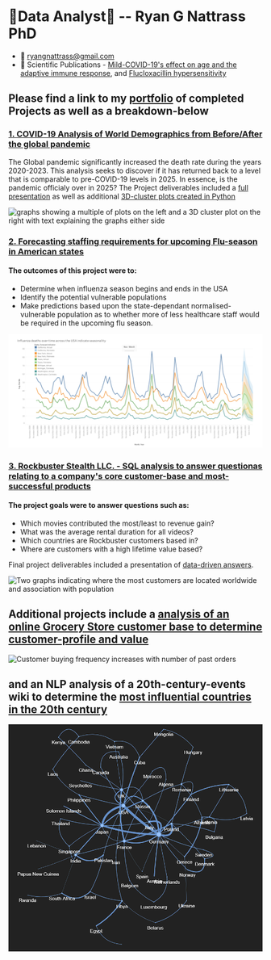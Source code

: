 # 🔭**Data Analyst**🔭 -- Ryan G Nattrass PhD
- 📩 ryangnattrass@gmail.com
- 🔬 Scientific Publications - [Mild-COVID-19's effect on age and the adaptive immune response](https://github.com/CarbonSnitch/CarbonSnitch/blob/main/IMM-166-327_Age_Th1_COVID-19.pdf), and [Flucloxacillin hypersensitivity](https://github.com/CarbonSnitch/CarbonSnitch/blob/main/Toxicol.%20Sci.-2015-Nattrass-146-56.pdf)

## Please find a link to my [portfolio](https://github.com/CarbonSnitch/CarbonSnitch/blob/main/Data_Analyst_Portfolio_RGN_PDF.pdf) of completed Projects as well as a breakdown-below

### [1. COVID-19 Analysis of World Demographics from Before/After the global pandemic](https://github.com/CarbonSnitch/RGN_UN_COVID_19_2025/blob/main/UN_DATASET/Sent%20to%20Client/UN_COVID-19%20STORYBOARD_RGN_2025.pdf)

The Global pandemic significantly increased the death rate during the years 2020-2023. This analysis seeks to discover if it has returned back to a level that is comparable to pre-COVID-19 levels in 2025. In essence, is the pandemic officialy over in 2025? The Project deliverables included a [full presentation](https://github.com/CarbonSnitch/RGN_UN_COVID_19_2025/blob/main/UN_DATASET/Sent%20to%20Client/UN_COVID-19%20STORYBOARD_RGN_2025.pdf) as well as additional [3D-cluster plots created in Python](https://github.com/CarbonSnitch/RGN_UN_COVID_19_2025/blob/main/UN_DATASET/Sent%20to%20Client/Data_Analyst_Portfolio_COVID.pdf)

![graphs showing a multiple of plots on the left and a 3D cluster plot on the right with text explaining the graphs either side](https://github.com/CarbonSnitch/RGN_UN_COVID_19_2025/blob/main/UN_DATASET/04%20Visualizations/3D%20cluster.png)

### [2. Forecasting staffing requirements for upcoming Flu-season in American states](https://github.com/CarbonSnitch/Influenza_Staffing_Requirements_RGN/blob/main/Sent%20to%20Client/Data_Analyst_Portfolio_Influenza.pdf)

#### The outcomes of this project were to:
 - Determine when influenza season begins and ends in the USA
 - Identify the potential vulnerable populations
 - Make predictions based upon the state-dependant normalised-vulnerable population as to whether more of less healthcare staff would be required in the upcoming flu season.

![Image of a Tableau line graph of flu seasonality](https://github.com/CarbonSnitch/Influenza_Staffing_Requirements_RGN/blob/main/Visualizations/Seasonality%20Image.png)

### [3. Rockbuster Stealth LLC. - SQL analysis to answer questionas relating to a company's core customer-base and most-successful products](https://github.com/CarbonSnitch/Portfolio_Rockbuster_SQL/blob/main/README.md)

#### The project goals were to answer questions such as:
- Which movies contributed the most/least to revenue gain?
- What was the average rental duration for all videos?
- Which countries are Rockbuster customers based in?
- Where are customers with a high lifetime value based?

Final project deliverables included a presentation of [data-driven answers](https://github.com/CarbonSnitch/Portfolio_Rockbuster_SQL/blob/main/Rockbuster_sent_to_client/Rockbuster_Presentation_RGN.pdf).

![Two graphs indicating where the most customers are located worldwide and association with population](https://github.com/CarbonSnitch/Portfolio_Rockbuster_SQL/blob/main/Visualizations/Cust%20Location%20and%20pop.png)


## Additional projects include a [analysis of an online Grocery Store customer base to determine customer-profile and value](https://github.com/CarbonSnitch/Portfolio_Instacart_Python/blob/main/05%20Sent%20to%20Client/Data_Analyst_Portfolio_Instacart.pdf)

![Customer buying frequency increases with number of past orders](https://github.com/CarbonSnitch/Portfolio_Instacart_Python/blob/main/04%20Analysis/Visualizations/Loyalty_Analysis_Portf.png)

## and an NLP analysis of a 20th-century-events wiki to determine the [most influential countries in the 20th century](https://github.com/CarbonSnitch/20th_century)

![Network Analysis of the most influential countries in the 20th century](https://github.com/CarbonSnitch/20th_century/blob/main/Visualizations/Network_2D_countries.png)
<!--
**CarbonSnitch/CarbonSnitch** is a ✨ _special_ ✨ repository because its `README.md` (this file) appears on your GitHub profile.

Here are some ideas to get you started:

- 🔭 
- 🌱 I’m currently learning ...
- 👯 I’m looking to collaborate on ...
- 🤔 I’m looking for help with ...
- 💬 Ask me about ...
- 📫 How to reach me: ...
- 😄 Pronouns: ...
- ⚡ Fun fact: ...
-->
